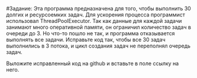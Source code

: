 #Задание:
Эта программа предназначена для того, чтобы выполнить 30 долгих и ресурсоемких задач. Для ускорения процесса программист использовал ThreadPoolExecutor. Так как данные для каждой задачи занимают много оперативной памяти, он ограничил количество задач в очереди до 3. Но что-то пошло не так, и программа отказывается выполнять все задачи. Исправьте код так, чтобы все 30 задач выполнились в 3 потока, и цикл создания задач не переполнял очередь задач.

Выложите исправленный код на github и вставьте в поле ссылку на него.
